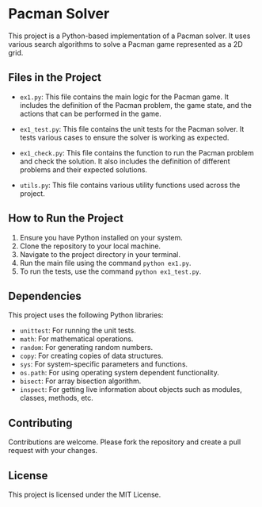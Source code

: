 # Pacman Solver

This project is a Python-based implementation of a Pacman solver. It uses various search algorithms to solve a Pacman game represented as a 2D grid.

## Files in the Project

- `ex1.py`: This file contains the main logic for the Pacman game. It includes the definition of the Pacman problem, the game state, and the actions that can be performed in the game.

- `ex1_test.py`: This file contains the unit tests for the Pacman solver. It tests various cases to ensure the solver is working as expected.

- `ex1_check.py`: This file contains the function to run the Pacman problem and check the solution. It also includes the definition of different problems and their expected solutions.

- `utils.py`: This file contains various utility functions used across the project.

## How to Run the Project

1. Ensure you have Python installed on your system.
2. Clone the repository to your local machine.
3. Navigate to the project directory in your terminal.
4. Run the main file using the command `python ex1.py`.
5. To run the tests, use the command `python ex1_test.py`.

## Dependencies

This project uses the following Python libraries:

- `unittest`: For running the unit tests.
- `math`: For mathematical operations.
- `random`: For generating random numbers.
- `copy`: For creating copies of data structures.
- `sys`: For system-specific parameters and functions.
- `os.path`: For using operating system dependent functionality.
- `bisect`: For array bisection algorithm.
- `inspect`: For getting live information about objects such as modules, classes, methods, etc.

## Contributing

Contributions are welcome. Please fork the repository and create a pull request with your changes.

## License

This project is licensed under the MIT License.
